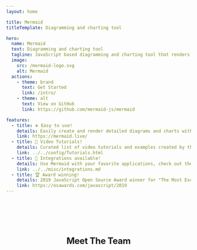 ```yaml
---
layout: home

title: Mermaid
titleTemplate: Diagramming and charting tool

hero:
  name: Mermaid
  text: Diagramming and charting tool
  tagline: JavaScript based diagramming and charting tool that renders Markdown-inspired text definitions to create and modify diagrams dynamically.
  image:
    src: /mermaid-logo.svg
    alt: Mermaid
  actions:
    - theme: brand
      text: Get Started
      link: /intro/
    - theme: alt
      text: View on GitHub
      link: https://github.com/mermaid-js/mermaid

features:
  - title: ➕ Easy to use!
    details: Easily create and render detailed diagrams and charts with the Mermaid Live Editor.
    link: https://mermaid.live/
  - title: 🎥 Video Tutorials!
    details: Curated list of video tutorials and examples created by the community.
    link: ../../config/Tutorials.html
  - title: 🧩 Integrations available!
    details: Use Mermaid with your favorite applications, check out the integrations list.
    link: ../../misc/integrations.md
  - title: 🏆 Award winning!
    details: 2019 JavaScript Open Source Award winner for "The Most Exciting Use of Technology".
    link: https://osawards.com/javascript/2019
---
```


<script setup>
import { VPTeamMembers } from 'vitepress/theme'

const websiteSVG = {
  svg: '<svg xmlns="http://www.w3.org/2000/svg" width="24" height="24" viewBox="0 0 24 24" fill="none" stroke="currentColor" stroke-width="2" stroke-linecap="round" stroke-linejoin="round" class="feather feather-globe"><circle cx="12" cy="12" r="10"></circle><line x1="2" y1="12" x2="22" y2="12"></line><path d="M12 2a15.3 15.3 0 0 1 4 10 15.3 15.3 0 0 1-4 10 15.3 15.3 0 0 1-4-10 15.3 15.3 0 0 1 4-10z"></path></svg>'
}

const members = [
  {
    avatar: "https://avatars.githubusercontent.com/u/5837277?v=4",
    name: "Knut Sveidqvist",
    title: "Creator",
    links: [{ icon: "github", link: "https://github.com/knsv" }],
  },
  {
    avatar: "https://avatars.githubusercontent.com/u/58763315?v=4",
    name: "Neil Cuzon",
    title: "Developer",
    links: [{ icon: "github", link: "https://github.com/NeilCuzon" }],
  },
  {
    avatar: "https://avatars.githubusercontent.com/u/733544?v=4",
    name: "Tyler Liu",
    title: "Developer",
    links: [{ icon: "github", link: "https://github.com/tylerlong" }],
  },
  {
    avatar: "https://avatars.githubusercontent.com/u/10703445?v=4",
    name: "Sidharth Vinod",
    title: "Developer",
    links: [
      { icon: "github", link: "https://github.com/sidharthv96" },
      { icon: websiteSVG, link: "https://sidharth.dev" },
      { icon: "linkedin", link: "https://www.linkedin.com/in/sidharth-vinod/" },
    ],
  },
  {
    avatar: "https://avatars.githubusercontent.com/u/16836093?v=4",
    name: "Ashish Jain",
    title: "Developer",
    links: [{ icon: "github", link: "https://github.com/ashishjain0512" }],
  },
  {
    avatar: "https://avatars.githubusercontent.com/u/6032561?v=4",
    name: "Matthieu Morel",
    title: "Developer",
    links: [
      { icon: "github", link: "https://github.com/mmorel-35" },
      {
        icon: "linkedin",
        link: "https://www.linkedin.com/in/matthieumorel35/",
      },
    ],
  },
  {
    avatar: "https://avatars.githubusercontent.com/u/6552521?v=4",
    name: "Christian Klemm",
    title: "Developer",
    links: [{ icon: "github", link: "https://github.com/klemmchr" }],
  },
  {
    avatar: "https://avatars.githubusercontent.com/u/19716675?v=4",
    name: "Alois Klink",
    title: "Developer",
    links: [
      { icon: "github", link: "https://github.com/aloisklink" },
      { icon: websiteSVG, link: "https://aloisklink.com" },
      { icon: "linkedin", link: "https://www.linkedin.com/in/aloisklink/" },
    ],
  },
  {
    avatar: "https://avatars.githubusercontent.com/u/114684273?v=4",
    name: "Per Brolin",
    title: "Developer",
    links: [{ icon: "github", link: "https://github.com/pbrolin47" }],
  },
  {
    avatar: "https://avatars.githubusercontent.com/u/53054099?v=4",
    name: "Yash Singh",
    title: "Developer",
    links: [{ icon: "github", link: "https://github.com/Yash-Singh1" }],
  },
  {
    avatar: "https://avatars.githubusercontent.com/u/1912783?v=4",
    name: "Marc Faber",
    title: "Developer",
    links: [
      { icon: "github", link: "https://gdfaber.github.io/" },
      { icon: "linkedin", link: "https://www.linkedin.com/in/marc-faber/" },
    ],
  },
  {
    avatar: "https://avatars.githubusercontent.com/u/12032557?v=4",
    name: "Mindaugas Laganeckas",
    title: "Developer",
    links: [{ icon: "github", link: "https://github.com/MindaugasLaganeckas" }],
  },
  {
    avatar: "https://avatars.githubusercontent.com/u/300077?v=4",
    name: "Justin Greywolf",
    title: "Developer",
    links: [{ icon: "github", link: "https://github.com/jgreywolf" }],
  },
  {
    avatar: "https://avatars.githubusercontent.com/u/1564825?v=4",
    name: "Nacho Orlandoni",
    title: "Developer",
    links: [{ icon: "github", link: "https://github.com/IOrlandoni" }],
  },
  {
    avatar: "https://avatars.githubusercontent.com/u/19526120?v=4",
    name: "Adrian Hall",
    title: "Developer",
    links: [{ icon: "github", link: "https://github.com/spopida" }],
  },
];

</script>

<div class="vp-doc" >
  <h2 id="meet-the-team"> Meet The Team </h2>
  <VPTeamMembers size="small" :members="members" />
</div>

<style>
  .image-container .image-src {
    margin: 1rem auto;
    max-width: 100%;
    width: 100%;
  }

  .dark .image-src{
    filter: invert(1) hue-rotate(217deg)  contrast(0.72);
    max-width: 100%;
  }

  .vp-doc {
    align-items: center;
    flex-direction: column;
    display: flex;
    margin-top: 2.5rem;
  }

  .vp-doc h2 {
    margin: 48px 0 16px;
    border-top: 1px solid var(--vp-c-divider-light);
    padding-top: 24px;
    letter-spacing: -.02em;
    line-height: 32px;
    font-size: 24px;
}
</style>
